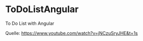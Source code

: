 # ToDoListAngular
To Do List with Angular

Quelle: https://www.youtube.com/watch?v=jNCzuSryJHE&t=1s
